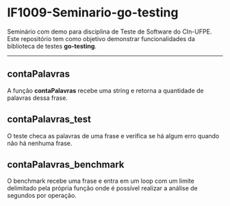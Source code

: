 # IF1009-Seminario-go-testing
Seminário com demo para disciplina de Teste de Software do CIn-UFPE.<br> 
Este repositório tem como objetivo demonstrar funcionalidades da biblioteca 
de testes **go-testing**. 

---

## contaPalavras
A função **contaPalavras** recebe uma string e retorna a quantidade de palavras dessa frase.

## contaPalavras_test
O teste checa as palavras de uma frase e verifica se há algum erro quando não há nenhuma frase.

## contaPalavras_benchmark
O benchmark recebe uma frase e entra em um loop com um limite delimitado pela própria função onde é possível realizar a análise de segundos por operação.
